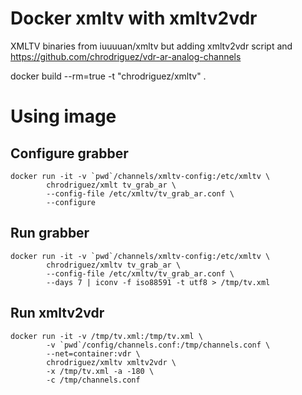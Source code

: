 # Docker xmltv with xmltv2vdr


XMLTV binaries from iuuuuan/xmltv but adding xmltv2vdr script and https://github.com/chrodriguez/vdr-ar-analog-channels

docker build --rm=true -t "chrodriguez/xmltv" .

# Using image

## Configure grabber

```
docker run -it -v `pwd`/channels/xmltv-config:/etc/xmltv \
        chrodriguez/xmlt tv_grab_ar \
        --config-file /etc/xmltv/tv_grab_ar.conf \
        --configure
```

## Run grabber

```
docker run -it -v `pwd`/channels/xmltv-config:/etc/xmltv \
        chrodriguez/xmltv tv_grab_ar \
        --config-file /etc/xmltv/tv_grab_ar.conf \
        --days 7 | iconv -f iso88591 -t utf8 > /tmp/tv.xml
```

## Run xmltv2vdr

```
docker run -it -v /tmp/tv.xml:/tmp/tv.xml \
        -v `pwd`/config/channels.conf:/tmp/channels.conf \
        --net=container:vdr \
        chrodriguez/xmltv xmltv2vdr \
        -x /tmp/tv.xml -a -180 \
        -c /tmp/channels.conf
```

